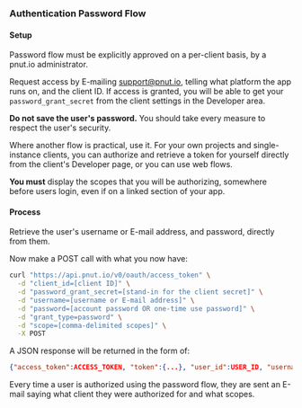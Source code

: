 ### Authentication Password Flow

#### Setup

Password flow must be explicitly approved on a per-client basis, by a pnut.io administrator.

Request access by E-mailing [support@pnut.io](mailto:support@pnut.io), telling what platform the app runs on, and the client ID. If access is granted, you will be able to get your `password_grant_secret` from the client settings in the Developer area.

__Do not save the user's password.__ You should take every measure to respect the user's security.

Where another flow is practical, use it. For your own projects and single-instance clients, you can authorize and retrieve a token for yourself directly from the client's Developer page, or you can use web flows.

__You must__ display the scopes that you will be authorizing, somewhere before users login, even if on a linked section of your app.


#### Process

Retrieve the user's username or E-mail address, and password, directly from them.

Now make a <span class="method method-post">POST</span> call with what you now have:

```bash
curl "https://api.pnut.io/v0/oauth/access_token" \
  -d "client_id=[client ID]" \
  -d "password_grant_secret=[stand-in for the client secret]" \
  -d "username=[username or E-mail address]" \
  -d "password=[account password OR one-time use password]" \
  -d "grant_type=password" \
  -d "scope=[comma-delimited scopes]" \
  -X POST
```

A JSON response will be returned in the form of:

```json
{"access_token":ACCESS_TOKEN, "token":{...}, "user_id":USER_ID, "username":USERNAME}
```

Every time a user is authorized using the password flow, they are sent an E-mail saying what client they were authorized for and what scopes.